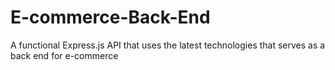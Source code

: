 # E-commerce-Back-End
A functional Express.js API that uses the latest technologies that serves as a back end for e-commerce
